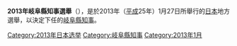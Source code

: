 **2013年岐阜縣知事選舉**（），是於2013年（[平成](../Page/平成.md "wikilink")25年）1月27日所舉行的[日本](../Page/日本.md "wikilink")地方選舉，以決定下任的[岐阜縣知事](../Page/岐阜縣知事列表.md "wikilink")。

[Category:2013年日本选举](https://zh.wikipedia.org/wiki/Category:2013年日本选举 "wikilink")
[Category:岐阜縣知事](https://zh.wikipedia.org/wiki/Category:岐阜縣知事 "wikilink")
[Category:2013年1月](https://zh.wikipedia.org/wiki/Category:2013年1月 "wikilink")